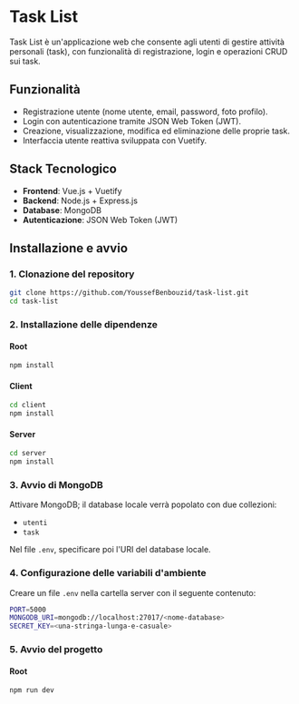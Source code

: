 # Task List

Task List è un'applicazione web che consente agli utenti di gestire attività personali (task), con funzionalità di registrazione, login e operazioni CRUD sui task.

##  Funzionalità
- Registrazione utente (nome utente, email, password, foto profilo).
- Login con autenticazione tramite JSON Web Token (JWT).
- Creazione, visualizzazione, modifica ed eliminazione delle proprie task.
- Interfaccia utente reattiva sviluppata con Vuetify.

##  Stack Tecnologico
- **Frontend**: Vue.js + Vuetify  
- **Backend**: Node.js + Express.js  
- **Database**: MongoDB  
- **Autenticazione**: JSON Web Token (JWT)

##  Installazione e avvio

### 1. Clonazione del repository
```bash
git clone https://github.com/YoussefBenbouzid/task-list.git
cd task-list
```

### 2. Installazione delle dipendenze
#### Root
```bash
npm install
```

#### Client
```bash
cd client
npm install
```

#### Server
```bash
cd server
npm install
```

### 3. Avvio di MongoDB
Attivare MongoDB; il database locale verrà popolato con due collezioni:
- `utenti`
- `task`

Nel file `.env`, specificare poi l'URI del database locale.

### 4. Configurazione delle variabili d'ambiente
Creare un file `.env` nella cartella server con il seguente contenuto:
```bash
PORT=5000
MONGODB_URI=mongodb://localhost:27017/<nome-database>
SECRET_KEY=<una-stringa-lunga-e-casuale>
```

### 5. Avvio del progetto
#### Root
```bash
npm run dev
```